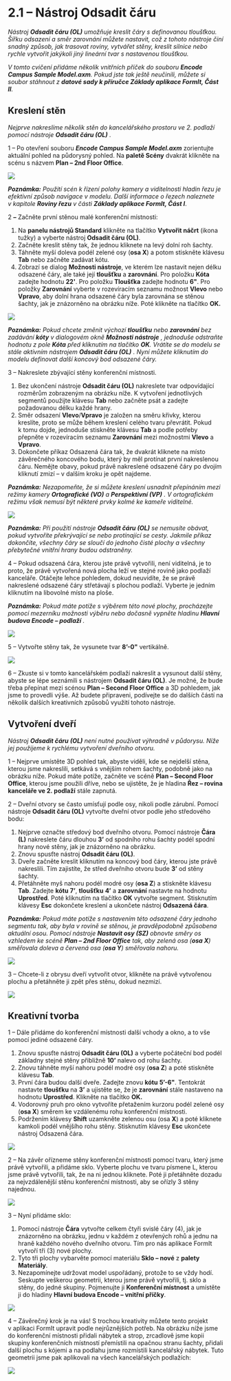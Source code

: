 # 2.1 – Nástroj Odsadit čáru

_Nástroj_ _**Odsadit čáru (OL)**_ _umožňuje kreslit čáry s definovanou tloušťkou. Šířku odsazení a směr zarovnání můžete nastavit, což z tohoto nástroje činí snadný způsob, jak trasovat roviny, vytvářet stěny, kreslit silnice nebo rychle vytvořit jakýkoli jiný lineární tvar s nastavenou tloušťkou._

_V tomto cvičení přidáme několik vnitřních příček do souboru_ _**Encode Campus Sample Model.axm**. Pokud jste tak ještě neučinili, můžete si soubor stáhnout z_ _**datové sady k příručce Základy aplikace FormIt, Část II**._

## Kreslení stěn

_Nejprve nakreslíme několik stěn do kancelářského prostoru ve 2. podlaží pomocí nástroje_ _**Odsadit čáru (OL)**_ _._

1 – Po otevření souboru _**Encode Campus Sample Model.axm**_ zorientujte aktuální pohled na půdorysný pohled. Na **paletě Scény** dvakrát klikněte na scénu s názvem **Plan – 2nd Floor Office**.

![](<../../.gitbook/assets/0\_orienting-view\_annotated\_edited\_edited-again (1).png>)

_**Poznámka:**_ _Použití scén k řízení polohy kamery a viditelnosti hladin řezu je efektivní způsob navigace v modelu. Další informace o řezech naleznete v kapitole __**Roviny řezu**__ v části **Základy aplikace FormIt, Část I**_.

2 _**–**_ Začněte první stěnou malé konferenční místnosti:

1. Na **panelu nástrojů Standard** klikněte na tlačítko **Vytvořit náčrt** (ikona tužky) a vyberte nástroj **Odsadit čáru (OL)**.
2. Začněte kreslit stěny tak, že jednou kliknete na levý dolní roh šachty.
3. Táhněte myší doleva podél zelené osy (**osa X**) a potom stiskněte klávesu **Tab** nebo začněte zadávat kótu.
4. Zobrazí se dialog **Možnosti nástroje**, ve kterém lze nastavit nejen délku odsazené čáry, ale také její **tloušťku** a **zarovnání**. Pro položku **Kóta** zadejte hodnotu **22'**. Pro položku **Tloušťka** zadejte hodnotu **6"**. Pro položky **Zarovnání** vyberte v rozevíracím seznamu možnost **Vlevo** nebo **Vpravo**, aby dolní hrana odsazené čáry byla zarovnána se stěnou šachty, jak je znázorněno na obrázku níže. Poté klikněte na tlačítko **OK.**

![](../../.gitbook/assets/1\_first-offset-line\_combined\_annotated\_edited.png)

_**Poznámka:**_ _Pokud chcete změnit výchozí_ _**tloušťku**_ _nebo_ _**zarovnání** bez zadávání_ _**kóty**_ _v dialogovém okně_ _**Možnosti nástroje**_ _, jednoduše odstraňte hodnotu z pole_ _**Kóta**_ _před kliknutím na tlačítko_ _**OK**. Vrátíte se do modelu se stále aktivním nástrojem_ _**Odsadit čáru (OL)**_ _. Nyní můžete kliknutím do modelu definovat další koncový bod odsazené čáry._

3 – Nakreslete zbývající stěny konferenční místnosti.

1. Bez ukončení nástroje **Odsadit čáru (OL)** nakreslete tvar odpovídající rozměrům zobrazeným na obrázku níže. K vytvoření jednotlivých segmentů použijte klávesu **Tab** nebo začněte psát a zadejte požadovanou délku každé hrany.
2. Směr odsazení **Vlevo**/**Vpravo** je založen na směru křivky, kterou kreslíte, proto se může během kreslení celého tvaru převrátit. Pokud k tomu dojde, jednoduše stiskněte klávesu **Tab** a podle potřeby přepněte v rozevíracím seznamu **Zarovnání** mezi možnostmi **Vlevo** a **Vpravo**.
3. Dokončete příkaz Odsazená čára tak, že dvakrát kliknete na místo závěrečného koncového bodu, který by měl protínat první nakreslenou čáru. Nemějte obavy, pokud právě nakreslené odsazené čáry po dvojím kliknutí zmizí – v dalším kroku je opět najdeme.

_**Poznámka:**_ _Nezapomeňte, že si můžete kreslení usnadnit přepínáním mezi režimy kamery_ _**Ortografické (VO)**_ _a_ _**Perspektivní (VP)**_ _. V ortografickém režimu však nemusí být některé prvky kolmé ke kameře viditelné._

![](<../../.gitbook/assets/2 (10).png>)

_**Poznámka:**_ _Při použití nástroje_ _**Odsadit čáru (OL)**_ _se nemusíte obávat, pokud vytvoříte překrývající se nebo protínající se cesty. Jakmile příkaz dokončíte, všechny čáry se sloučí do jednoho čisté plochy a všechny přebytečné vnitřní hrany budou odstraněny._

4 – Pokud odsazená čára, kterou jste právě vytvořili, není viditelná, je to proto, že právě vytvořená nová plocha leží ve stejné rovině jako podlaží kanceláře. Otáčejte lehce pohledem, dokud neuvidíte, že se právě nakreslené odsazené čáry střetávají s plochou podlaží. Vyberte je jedním kliknutím na libovolné místo na ploše.

_**Poznámka:**_ _Pokud máte potíže s výběrem této nové plochy, procházejte pomocí mezerníku možnosti výběru nebo dočasně vypněte hladinu_ _**Hlavní budova Encode – podlaží**_ _._

![](<../../.gitbook/assets/3 (14).png>)

5 – Vytvořte stěny tak, že vysunete tvar **8’-0"** vertikálně.

![](<../../.gitbook/assets/4 (15).png>)

6 – Zkuste si v tomto kancelářském podlaží nakreslit a vysunout další stěny, abyste se lépe seznámili s nástrojem **Odsadit čáru (OL)**. Je možné, že bude třeba přepínat mezi scénou **Plan – Second Floor Office** a 3D pohledem, jak jsme to provedli výše. Až budete připraveni, podívejte se do dalších částí na několik dalších kreativních způsobů využití tohoto nástroje.

## Vytvoření dveří

_Nástroj_ _**Odsadit čáru**_ _**(OL)**_ _není nutné používat výhradně v půdorysu. Níže jej použijeme k rychlému vytvoření dveřního otvoru._

1 – Nejprve umístěte 3D pohled tak, abyste viděli, kde se nejdelší stěna, kterou jsme nakreslili, setkává s vnějším rohem šachty, podobně jako na obrázku níže. Pokud máte potíže, začněte ve scéně **Plan – Second Floor Office**, kterou jsme použili dříve, nebo se ujistěte, že je hladina **Řez – rovina kanceláře ve 2. podlaží** stále zapnutá.

2 – Dveřní otvory se často umísťují podle osy, nikoli podle zárubní. Pomocí nástroje **Odsadit čáru (OL)** vytvořte dveřní otvor podle jeho středového bodu:

1. Nejprve označte středový bod dveřního otvoru. Pomocí nástroje **Čára (L)** nakreslete čáru dlouhou **3’** od spodního rohu šachty podél spodní hrany nové stěny, jak je znázorněno na obrázku.
2. Znovu spusťte nástroj **Odsadit čáru (OL)**.
3. Dveře začněte kreslit kliknutím na koncový bod čáry, kterou jste právě nakreslili. Tím zajistíte, že střed dveřního otvoru bude **3’** od stěny šachty.
4. Přetáhněte myš nahoru podél modré osy (**osa Z**) a stiskněte klávesu **Tab**. Zadejte **kótu** **7’**, **tloušťku** **4’** a **zarovnání** nastavte na hodnotu **Uprostřed**. Poté kliknutím na tlačítko **OK** vytvořte segment. Stisknutím klávesy **Esc** dokončete kreslení a ukončete nástroj **Odsazená čára**.

_**Poznámka:**_ _Pokud máte potíže s nastavením této odsazené čáry jednoho segmentu tak, aby byla v rovině se stěnou, je pravděpodobně způsobena aktuální osou. Pomocí nástroje_ _**Nastavit osy (SZ)**_ _obnovte směry os vzhledem ke scéně_ _**Plan – 2nd Floor Office**_ _tak, aby zelená osa (**osa X**) směřovala doleva a červená osa (**osa Y**) směřovala nahoru._

![](<../../.gitbook/assets/5 (8).png>)

3 – Chcete-li z obrysu dveří vytvořit otvor, klikněte na právě vytvořenou plochu a přetáhněte ji zpět přes stěnu, dokud nezmizí.

![](<../../.gitbook/assets/6 (5).png>)

## Kreativní tvorba

1 – Dále přidáme do konferenční místnosti další vchody a okno, a to vše pomocí jediné odsazené čáry.

1. Znovu spusťte nástroj **Odsadit čáru (OL)** a vyberte počáteční bod podél základny stejné stěny přibližně **10’** nalevo od rohu šachty.
2. Znovu táhněte myší nahoru podél modré osy (**osa Z**) a poté stiskněte klávesu **Tab**.
3. První čára budou další dveře. Zadejte znovu **kótu** **5’-6"**. Tentokrát nastavte **tloušťku** na **3’** a ujistěte se, že je **zarovnání** stále nastaveno na hodnotu **Uprostřed**. Klikněte na tlačítko **OK.**
4. Vodorovný pruh pro okno vytvoříte přetažením kurzoru podél zelené osy (**osa X**) směrem ke vzdálenému rohu konferenční místnosti.
5. Podržením klávesy **Shift** uzamkněte zelenou osu (osa **X**) a poté kliknete kamkoli podél vnějšího rohu stěny. Stisknutím klávesy **Esc** ukončete nástroj Odsazená čára.

![](<../../.gitbook/assets/7 (6).png>)

2 – Na závěr ořízneme stěny konferenční místnosti pomocí tvaru, který jsme právě vytvořili, a přidáme sklo. Vyberte plochu ve tvaru písmene L, kterou jsme právě vytvořili, tak, že na ni jednou kliknete. Poté ji přetáhněte dozadu za nejvzdálenější stěnu konferenční místnosti, aby se ořízly 3 stěny najednou.

![](<../../.gitbook/assets/8 (2).png>)

3 – Nyní přidáme sklo:

1. Pomocí nástroje **Čára** vytvořte celkem čtyři svislé čáry (4), jak je znázorněno na obrázku, jednu v každém z otevřených rohů a jednu na hraně každého nového dveřního otvoru. Tím pro nás aplikace FormIt vytvoří tři (3) nové plochy.
2. Tyto tři plochy vybarvěte pomocí materiálu **Sklo – nové** z **palety Materiály**.
3. Nezapomínejte udržovat model uspořádaný, protože to se vždy hodí. Seskupte veškerou geometrii, kterou jsme právě vytvořili, tj. sklo a stěny, do jedné skupiny. Pojmenujte ji **Konferenční místnost** a umístěte ji do hladiny **Hlavní budova Encode – vnitřní příčky**.

![](<../../.gitbook/assets/9 (4).png>)

4 – Závěrečný krok je na vás! S trochou kreativity můžete tento projekt v aplikaci FormIt upravit podle nejrůznějších potřeb. Na obrázku níže jsme do konferenční místnosti přidali nábytek a strop, zrcadlově jsme kopii skupiny konferenčních místností přemístili na opačnou stranu šachty, přidali další plochu s kójemi a na podlahu jsme rozmístili kancelářský nábytek. Tuto geometrii jsme pak aplikovali na všech kancelářských podlažích:

![](../../.gitbook/assets/10\_finished.png)

